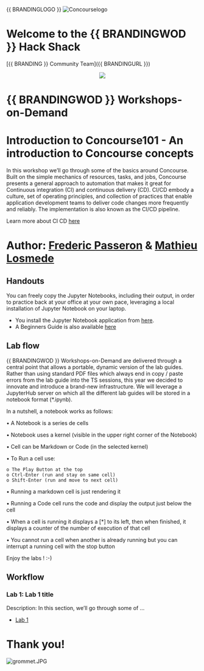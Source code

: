 {{ BRANDINGLOGO }}      ![Concourselogo](Pictures/logo-concourse.svg)   

# Welcome to the {{ BRANDINGWOD }} Hack Shack
[{{ BRANDING }} Community Team]({{ BRANDINGURL }})

<p align="center">
  <img src="Pictures/hackshackdisco.png">
  
</p>

# {{ BRANDINGWOD }} Workshops-on-Demand

# Introduction to Concourse101 - An introduction to Concourse concepts
In this workshop we’ll go through some of the basics around Concourse. Built on the simple mechanics of resources, tasks, and jobs, Concourse presents a general approach to automation that makes it great for Continuous integration (CI) and continuous delivery (CD).
CI/CD embody a culture, set of operating principles, and collection of practices that enable application development teams to deliver code changes more frequently and reliably. The implementation is also known as the CI/CD pipeline.

Learn more about CI CD [here](https://www.infoworld.com/article/3271126/what-is-cicd-continuous-integration-and-continuous-delivery-explained.html)

# Author: [Frederic Passeron](mailto:frederic.passeron@hpe.com) & [Mathieu Losmede](mailto:mathieu.losmede@hpe.com)

## Handouts
You can freely copy the Jupyter Notebooks, including their output, in order to practice back at your office at your own pace, leveraging a local installation of Jupyter Notebook on your laptop.
- You install the Jupyter Notebook application from [here](https://jupyter.org/install). 
- A Beginners Guide is also available [here](https://jupyter-notebook-beginner-guide.readthedocs.io/en/latest/what_is_jupyter.html)


## Lab flow
{{ BRANDINGWOD }} Workshops-on-Demand are delivered through a central point that allows a portable, dynamic version of the lab guides. Rather than using standard PDF files which always end in copy / paste errors from the lab guide into the TS sessions, this year we decided to innovate and introduce a brand-new infrastructure. We will leverage a JupyterHub server on which all the different lab guides will be stored in a notebook format (*.ipynb).

In a nutshell, a notebook works as follows:

• A Notebook is a series de cells

• Notebook uses a kernel (visible in the upper right corner of the Notebook)

• Cell can be Markdown or Code (in the selected kernel)

• To Run a cell use:

    o The Play Button at the top
    o Ctrl-Enter (run and stay on same cell)
    o Shift-Enter (run and move to next cell)
    
• Running a markdown cell is just rendering it

• Running a Code cell runs the code and display the output just below the cell

• When a cell is running it displays a [*] to its left, then when finished, it displays a counter of the number of execution of that cell

• You cannot run a cell when another is already running but you can interrupt a running cell with the stop button

Enjoy the labs ! :-)


## Workflow

### Lab 1: Lab 1 title
Description: In this section, we’ll go through some of ...
* [Lab 1](1-WKSHP-Concourse101.ipynb)


# Thank you!
![grommet.JPG](Pictures/grommet.JPG)


```python

```
